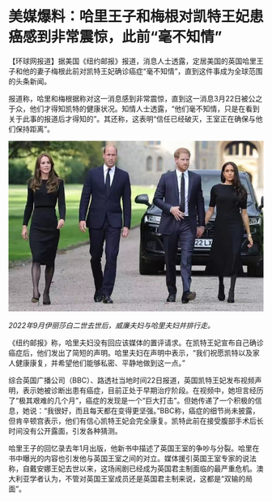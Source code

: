 # 美媒爆料：哈里王子和梅根对凯特王妃患癌感到非常震惊，此前“毫不知情”

【环球网报道】据美国《纽约邮报》报道，消息人士透露，定居美国的英国哈里王子和他的妻子梅根此前对凯特王妃确诊癌症“毫不知情”，直到这件事成为全球范围的头条新闻。

报道称，哈里和梅根据称对这一消息感到非常震惊，直到这一消息3月22日被公之于众，他们才得知凯特的健康状况。知情人士透露，“他们毫不知情，只是在看到关于此事的报道后才得知的”。其还称，这表明“信任已经破灭，王室正在确保与他们保持距离”。

![5ffa10ea01c5d607f5414105bc3ddc6a.jpg](https://raw.githubusercontent.com/qqhsx/qqnews_image/main/2024/03/23/美媒爆料：哈里王子和梅根对凯特王妃患癌感到非常震惊，此前“毫不知情”/5ffa10ea01c5d607f5414105bc3ddc6a.jpg)

_2022年9月伊丽莎白二世去世后，威廉夫妇与哈里夫妇并排行走。_

《纽约邮报》称，哈里夫妇没有回应该媒体的置评请求。在凯特王妃宣布自己确诊癌症后，他们发出了简短的声明。哈里夫妇在声明中表示，“我们祝愿凯特以及家人健康康复，并希望他们能够私密、平静地做到这一点。”

综合英国广播公司（BBC）、路透社当地时间22日报道，英国凯特王妃发布视频声明，表示她被诊断出患有癌症，目前正处于早期治疗阶段。在视频中，她坦言经历了“极其艰难的几个月”，癌症的发现是一个“巨大打击”。但她传递了一个积极的信息，她说：“我很好，而且每天都在变得更坚强。”BBC称，癌症的细节尚未披露，但肯辛顿宫表示，他们有信心凯特王妃会完全康复。凯特此前在接受腹部手术后长时间没有公开露面，引发各种猜测。

哈里王子的回忆录去年1月出版，他新书中描述了英国王室的争吵与分裂。哈里在书中曝光的内容也引发他与英国王室之间的对立。媒体援引英国王室专家的说法称，自戴安娜王妃去世以来，这场闹剧已经成为英国君主制面临的最严重危机。澳大利亚学者认为，不管对英国王室成员还是英国君主制来说，这都是“双输的局面”。

